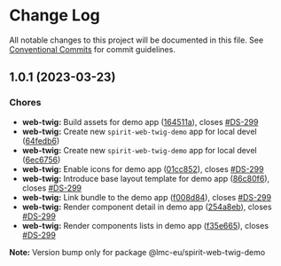 # Change Log

All notable changes to this project will be documented in this file.
See [Conventional Commits](https://conventionalcommits.org) for commit guidelines.

<a name="1.0.1"></a>

## 1.0.1 (2023-03-23)

### Chores

- **web-twig:** Build assets for demo app ([164511a](https://github.com/lmc-eu/spirit-design-system/commit/164511a)), closes [#DS-299](https://github.com/lmc-eu/spirit-design-system/issues/DS-299)
- **web-twig:** Create new `spirit-web-twig-demo` app for local devel ([64fedb6](https://github.com/lmc-eu/spirit-design-system/commit/64fedb6))
- **web-twig:** Create new `spirit-web-twig-demo` app for local devel ([6ec6756](https://github.com/lmc-eu/spirit-design-system/commit/6ec6756))
- **web-twig:** Enable icons for demo app ([01cc852](https://github.com/lmc-eu/spirit-design-system/commit/01cc852)), closes [#DS-299](https://github.com/lmc-eu/spirit-design-system/issues/DS-299)
- **web-twig:** Introduce base layout template for demo app ([86c80f6](https://github.com/lmc-eu/spirit-design-system/commit/86c80f6)), closes [#DS-299](https://github.com/lmc-eu/spirit-design-system/issues/DS-299)
- **web-twig:** Link bundle to the demo app ([f008d84](https://github.com/lmc-eu/spirit-design-system/commit/f008d84)), closes [#DS-299](https://github.com/lmc-eu/spirit-design-system/issues/DS-299)
- **web-twig:** Render component detail in demo app ([254a8eb](https://github.com/lmc-eu/spirit-design-system/commit/254a8eb)), closes [#DS-299](https://github.com/lmc-eu/spirit-design-system/issues/DS-299)
- **web-twig:** Render components lists in demo app ([f35e665](https://github.com/lmc-eu/spirit-design-system/commit/f35e665)), closes [#DS-299](https://github.com/lmc-eu/spirit-design-system/issues/DS-299)

**Note:** Version bump only for package @lmc-eu/spirit-web-twig-demo
